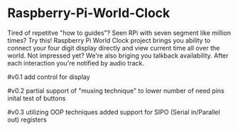 # Raspberry-Pi-World-Clock
Tired of repetitve "how to guides"? Seen RPi with seven segment like million times? Try this! 
Raspberry Pi World Clock project brings you ability to connect your four digit display directly and view current time all over the world. Not impressed yet? We're also briging you talkback availability. After each interaction you're notified by audio track.

#v0.1
add control for display

#v0.2
partial support of "muxing technique" to lower number of need pins
inital test of buttons

#v0.3
utilizing OOP techniques
added support for SIPO (Serial in/Parallel out) registers
